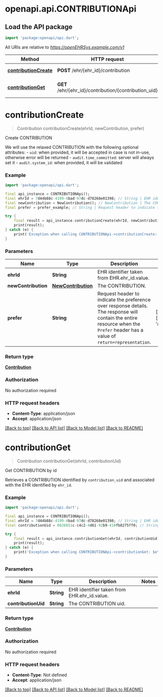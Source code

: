 # openapi.api.CONTRIBUTIONApi

## Load the API package
```dart
import 'package:openapi/api.dart';
```

All URIs are relative to *https://openEHRSys.example.com/v1*

Method | HTTP request | Description
------------- | ------------- | -------------
[**contributionCreate**](CONTRIBUTIONApi.md#contributioncreate) | **POST** /ehr/{ehr_id}/contribution | Create CONTRIBUTION
[**contributionGet**](CONTRIBUTIONApi.md#contributionget) | **GET** /ehr/{ehr_id}/contribution/{contribution_uid} | Get CONTRIBUTION by id


# **contributionCreate**
> Contribution contributionCreate(ehrId, newContribution, prefer)

Create CONTRIBUTION

We will use the relaxed CONTRIBUTION with the following optional attributes:   - `uid`: when provided, it will be accepted in case is not in-use, otherwise error will be returned   - `audit.time_committed`: server will always set it   - `audit.system_id`: when provided, it will be validated 

### Example
```dart
import 'package:openapi/api.dart';

final api_instance = CONTRIBUTIONApi();
final ehrId = 7d44b88c-4199-4bad-97dc-d78268e01398; // String | EHR identifier taken from EHR.ehr_id.value. 
final newContribution = NewContribution(); // NewContribution | The CONTRIBUTION. 
final prefer = prefer_example; // String | Request header to indicate the preference over response details. The response will contain the entire resource when the `Prefer` header has a value of `return=representation`. 

try {
    final result = api_instance.contributionCreate(ehrId, newContribution, prefer);
    print(result);
} catch (e) {
    print('Exception when calling CONTRIBUTIONApi->contributionCreate: $e\n');
}
```

### Parameters

Name | Type | Description  | Notes
------------- | ------------- | ------------- | -------------
 **ehrId** | **String**| EHR identifier taken from EHR.ehr_id.value.  | 
 **newContribution** | [**NewContribution**](NewContribution.md)| The CONTRIBUTION.  | 
 **prefer** | **String**| Request header to indicate the preference over response details. The response will contain the entire resource when the `Prefer` header has a value of `return=representation`.  | [optional] [default to 'return=minimal']

### Return type

[**Contribution**](Contribution.md)

### Authorization

No authorization required

### HTTP request headers

 - **Content-Type**: application/json
 - **Accept**: application/json

[[Back to top]](#) [[Back to API list]](../README.md#documentation-for-api-endpoints) [[Back to Model list]](../README.md#documentation-for-models) [[Back to README]](../README.md)

# **contributionGet**
> Contribution contributionGet(ehrId, contributionUid)

Get CONTRIBUTION by id

Retrieves a CONTRIBUTION identified by `contribution_uid` and associated with the EHR identified by `ehr_id`. 

### Example
```dart
import 'package:openapi/api.dart';

final api_instance = CONTRIBUTIONApi();
final ehrId = 7d44b88c-4199-4bad-97dc-d78268e01398; // String | EHR identifier taken from EHR.ehr_id.value. 
final contributionUid = 0826851c-c4c2-4d61-92b9-410fb8275ff0; // String | The CONTRIBUTION uid. 

try {
    final result = api_instance.contributionGet(ehrId, contributionUid);
    print(result);
} catch (e) {
    print('Exception when calling CONTRIBUTIONApi->contributionGet: $e\n');
}
```

### Parameters

Name | Type | Description  | Notes
------------- | ------------- | ------------- | -------------
 **ehrId** | **String**| EHR identifier taken from EHR.ehr_id.value.  | 
 **contributionUid** | **String**| The CONTRIBUTION uid.  | 

### Return type

[**Contribution**](Contribution.md)

### Authorization

No authorization required

### HTTP request headers

 - **Content-Type**: Not defined
 - **Accept**: application/json

[[Back to top]](#) [[Back to API list]](../README.md#documentation-for-api-endpoints) [[Back to Model list]](../README.md#documentation-for-models) [[Back to README]](../README.md)

